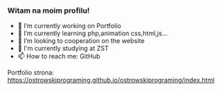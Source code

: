### Witam na moim profilu!

- 🔭 I’m currently working on Portfolio
- 🌱 I’m currently learning php,animation css,html,js...
- 👯 I’m looking to cooperation on the website
- 🏫 I'm currently studying at ZST 
- 📫 How to reach me: GitHub

Portfolio strona: https://ostrowskiprograming.github.io/ostrowskiprograming/index.html

<!--
**ostrowskiprograming/ostrowskiprograming** is a ✨ _special_ ✨ repository because its `README.md` (this file) appears on your GitHub profile.

Here are some ideas to get you started:

- 🔭 I’m currently working on ...
- 🌱 I’m currently learning ...
- 👯 I’m looking to collaborate on ...
- 🤔 I’m looking for help with ...
- 💬 Ask me about ...
- 📫 How to reach me: ...
- 😄 Pronouns: ...
- ⚡ Fun fact: ...
-->
